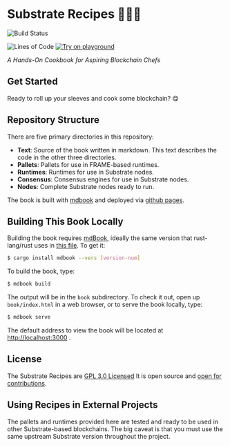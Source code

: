 # Substrate Recipes 🍴😋🍴

![Build Status](https://img.shields.io/endpoint.svg?url=https%3A%2F%2Factions-badge.atrox.dev%2Fsubstrate-developer-hub%2Frecipes%2Fbadge%3Fref%3Dmaster&style=flat)
<!-- markdown-link-check-disable-next-line -->
![Lines of Code](https://tokei.rs/b1/github/substrate-developer-hub/recipes)
[![Try on playground](https://img.shields.io/badge/Playground-Recipes-brightgreen?logo=Parity%20Substrate)](https://playground.substrate.dev/?deploy=recipes)

_A Hands-On Cookbook for Aspiring Blockchain Chefs_

## Get Started

Ready to roll up your sleeves and cook some blockchain? 😋

## Repository Structure

There are five primary directories in this repository:

-   **Text**: Source of the book written in markdown. This text
    describes the code in the other three directories.
-   **Pallets**: Pallets for use in FRAME-based runtimes.
-   **Runtimes**: Runtimes for use in Substrate nodes.
-   **Consensus**: Consensus engines for use in Substrate nodes.
-   **Nodes**: Complete Substrate nodes ready to run.

The book is built with [mdbook](https://github.com/rust-lang/mdBook) and deployed via
[github pages](https://pages.github.com/).

## Building This Book Locally

Building the book requires [mdBook], ideally the same version that
rust-lang/rust uses in [this file][rust-mdbook]. To get it:

[mdBook]: https://github.com/rust-lang-nursery/mdBook
[rust-mdbook]: https://github.com/rust-lang/rust/blob/master/src/tools/rustbook/Cargo.toml

```bash
$ cargo install mdbook --vers [version-num]
```
To build the book, type:

```bash
$ mdbook build
```

The output will be in the `book` subdirectory. To check it out, open up `book/index.html` in
a web browser, or to serve the book locally, type:

```bash
$ mdbook serve
```

The default address to view the book will be located at [http://localhost:3000](http://localhost:3000) .

## License

The Substrate Recipes are [GPL 3.0 Licensed](LICENSE) It is open source and
[open for contributions](./CONTRIBUTING.md).

## Using Recipes in External Projects

The pallets and runtimes provided here are tested and ready to be used in other Substrate-based
blockchains. The big caveat is that you must use the same upstream Substrate version throughout the
project.
